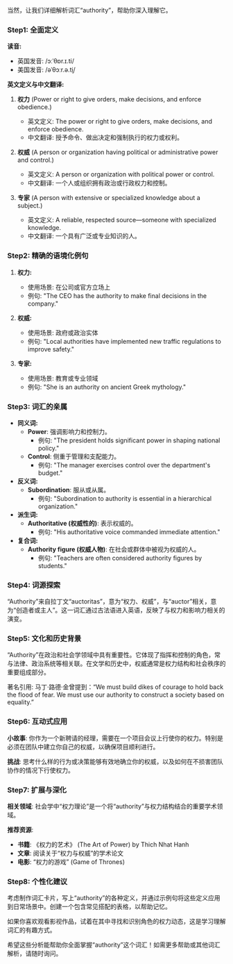 当然，让我们详细解析词汇“authority”，帮助你深入理解它。

### Step1: 全面定义

**读音:**

- 英国发音: /ɔːˈθɒr.ɪ.ti/
- 美国发音: /əˈθɔːr.ə.t̬i/

**英文定义与中文翻译:**

1. **权力** (Power or right to give orders, make decisions, and enforce obedience.)
   - 英文定义: The power or right to give orders, make decisions, and enforce obedience.
   - 中文翻译: 授予命令、做出决定和强制执行的权力或权利。

2. **权威** (A person or organization having political or administrative power and control.)
   - 英文定义: A person or organization with political power or control.
   - 中文翻译: 一个人或组织拥有政治或行政权力和控制。

3. **专家** (A person with extensive or specialized knowledge about a subject.)
   - 英文定义: A reliable, respected source—someone with specialized knowledge.
   - 中文翻译: 一个具有广泛或专业知识的人。

### Step2: 精确的语境化例句

1. **权力:**
   - 使用场景: 在公司或官方立场上
   - 例句: "The CEO has the authority to make final decisions in the company."

2. **权威:**
   - 使用场景: 政府或政治实体
   - 例句: "Local authorities have implemented new traffic regulations to improve safety."

3. **专家:**
   - 使用场景: 教育或专业领域
   - 例句: "She is an authority on ancient Greek mythology."

### Step3: 词汇的亲属

- **同义词:**
  - **Power**: 强调影响力和控制力。
    - 例句: "The president holds significant power in shaping national policy."
  - **Control**: 侧重于管理和支配能力。
    - 例句: "The manager exercises control over the department's budget."
- **反义词:**
  - **Subordination**: 服从或从属。
    - 例句: "Subordination to authority is essential in a hierarchical organization."
- **派生词:**
  - **Authoritative (权威性的)**: 表示权威的。
    - 例句: "His authoritative voice commanded immediate attention."
- **复合词:**
  - **Authority figure (权威人物)**: 在社会或群体中被视为权威的人。
    - 例句: "Teachers are often considered authority figures by students."

### Step4: 词源探索

“Authority”来自拉丁文“auctoritas”，意为“权力、权威”，与“auctor”相关，意为“创造者或主人”。这一词汇通过古法语进入英语，反映了与权力和影响力相关的演变。

### Step5: 文化和历史背景

“Authority”在政治和社会学领域中具有重要性。它体现了指挥和控制的角色，常与法律、政治系统等相关联。在文学和历史中，权威通常是权力结构和社会秩序的重要组成部分。

著名引用: 马丁·路德·金曾提到：“We must build dikes of courage to hold back the flood of fear. We must use our authority to construct a society based on equality.”

### Step6: 互动式应用

**小故事**: 你作为一个新聘请的经理，需要在一个项目会议上行使你的权力。特别是必须在团队中建立你自己的权威，以确保项目顺利进行。

**挑战**: 思考什么样的行为或决策能够有效地确立你的权威，以及如何在不损害团队协作的情况下行使权力。

### Step7: 扩展与深化

**相关领域**: 社会学中“权力理论”是一个将“authority”与权力结构结合的重要学术领域。

**推荐资源**: 
- **书籍**: 《权力的艺术》 (The Art of Power) by Thich Nhat Hanh
- **文章**: 阅读关于“权力与权威”的学术论文
- **电影**: “权力的游戏” (Game of Thrones)

### Step8: 个性化建议

考虑制作词汇卡片，写上“authority”的各种定义，并通过示例句将这些定义应用到日常场景中。创建一个包含常见搭配的表格，以帮助记忆。

如果你喜欢观看影视作品，试着在其中寻找和识别角色的权力动态，这是学习理解词汇的有趣方式。

希望这些分析能帮助你全面掌握“authority”这个词汇！如需更多帮助或其他词汇解析，请随时询问。
